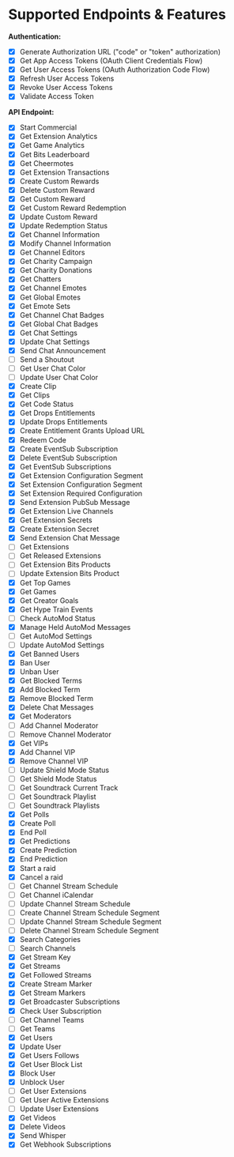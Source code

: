 # Supported Endpoints & Features

**Authentication:**

- [x] Generate Authorization URL ("code" or "token" authorization)
- [x] Get App Access Tokens (OAuth Client Credentials Flow)
- [x] Get User Access Tokens (OAuth Authorization Code Flow)
- [x] Refresh User Access Tokens
- [x] Revoke User Access Tokens
- [x] Validate Access Token

**API Endpoint:**

- [x] Start Commercial
- [x] Get Extension Analytics
- [x] Get Game Analytics
- [x] Get Bits Leaderboard
- [x] Get Cheermotes
- [x] Get Extension Transactions
- [x] Create Custom Rewards
- [x] Delete Custom Reward
- [x] Get Custom Reward
- [x] Get Custom Reward Redemption
- [x] Update Custom Reward
- [x] Update Redemption Status
- [x] Get Channel Information
- [x] Modify Channel Information
- [x] Get Channel Editors
- [x] Get Charity Campaign
- [x] Get Charity Donations
- [x] Get Chatters
- [x] Get Channel Emotes
- [x] Get Global Emotes
- [x] Get Emote Sets
- [x] Get Channel Chat Badges
- [x] Get Global Chat Badges
- [x] Get Chat Settings
- [x] Update Chat Settings
- [x] Send Chat Announcement
- [ ] Send a Shoutout
- [ ] Get User Chat Color
- [ ] Update User Chat Color
- [x] Create Clip
- [x] Get Clips
- [x] Get Code Status
- [x] Get Drops Entitlements
- [x] Update Drops Entitlements
- [x] Create Entitlement Grants Upload URL
- [x] Redeem Code
- [x] Create EventSub Subscription
- [x] Delete EventSub Subscription
- [x] Get EventSub Subscriptions
- [x] Get Extension Configuration Segment
- [x] Set Extension Configuration Segment
- [x] Set Extension Required Configuration
- [x] Send Extension PubSub Message
- [x] Get Extension Live Channels
- [x] Get Extension Secrets
- [x] Create Extension Secret
- [x] Send Extension Chat Message
- [ ] Get Extensions
- [ ] Get Released Extensions
- [ ] Get Extension Bits Products
- [ ] Update Extension Bits Product
- [x] Get Top Games
- [x] Get Games
- [x] Get Creator Goals
- [x] Get Hype Train Events
- [ ] Check AutoMod Status
- [x] Manage Held AutoMod Messages
- [ ] Get AutoMod Settings
- [ ] Update AutoMod Settings
- [x] Get Banned Users
- [x] Ban User
- [x] Unban User
- [x] Get Blocked Terms
- [x] Add Blocked Term
- [x] Remove Blocked Term
- [x] Delete Chat Messages
- [x] Get Moderators
- [ ] Add Channel Moderator
- [ ] Remove Channel Moderator
- [x] Get VIPs
- [x] Add Channel VIP
- [x] Remove Channel VIP
- [ ] Update Shield Mode Status
- [ ] Get Shield Mode Status
- [ ] Get Soundtrack Current Track
- [ ] Get Soundtrack Playlist
- [ ] Get Soundtrack Playlists
- [x] Get Polls
- [x] Create Poll
- [x] End Poll
- [x] Get Predictions
- [x] Create Prediction
- [x] End Prediction
- [x] Start a raid
- [x] Cancel a raid
- [ ] Get Channel Stream Schedule
- [ ] Get Channel iCalendar
- [ ] Update Channel Stream Schedule
- [ ] Create Channel Stream Schedule Segment
- [ ] Update Channel Stream Schedule Segment
- [ ] Delete Channel Stream Schedule Segment
- [x] Search Categories
- [ ] Search Channels
- [x] Get Stream Key
- [x] Get Streams
- [x] Get Followed Streams
- [x] Create Stream Marker
- [x] Get Stream Markers
- [x] Get Broadcaster Subscriptions
- [x] Check User Subscription
- [ ] Get Channel Teams
- [ ] Get Teams
- [x] Get Users
- [x] Update User
- [x] Get Users Follows
- [x] Get User Block List
- [x] Block User
- [x] Unblock User
- [ ] Get User Extensions
- [ ] Get User Active Extensions
- [ ] Update User Extensions
- [x] Get Videos
- [x] Delete Videos
- [x] Send Whisper
- [x] Get Webhook Subscriptions
